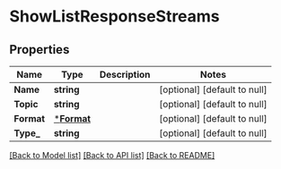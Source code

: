 # ShowListResponseStreams

## Properties
Name | Type | Description | Notes
------------ | ------------- | ------------- | -------------
**Name** | **string** |  | [optional] [default to null]
**Topic** | **string** |  | [optional] [default to null]
**Format** | [***Format**](format.md) |  | [optional] [default to null]
**Type_** | **string** |  | [optional] [default to null]

[[Back to Model list]](../README.md#documentation-for-models) [[Back to API list]](../README.md#documentation-for-api-endpoints) [[Back to README]](../README.md)

